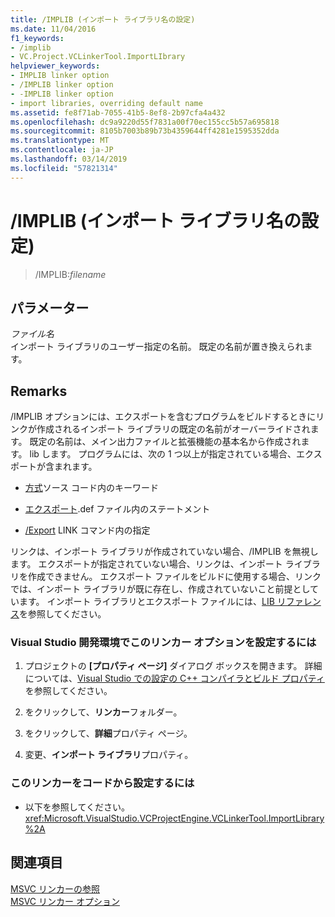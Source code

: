 ```yaml
---
title: /IMPLIB (インポート ライブラリ名の設定)
ms.date: 11/04/2016
f1_keywords:
- /implib
- VC.Project.VCLinkerTool.ImportLIbrary
helpviewer_keywords:
- IMPLIB linker option
- /IMPLIB linker option
- -IMPLIB linker option
- import libraries, overriding default name
ms.assetid: fe8f71ab-7055-41b5-8ef8-2b97cfa4a432
ms.openlocfilehash: dc9a9220d55f7831a00f70ec155cc5b57a695818
ms.sourcegitcommit: 8105b7003b89b73b4359644ff4281e1595352dda
ms.translationtype: MT
ms.contentlocale: ja-JP
ms.lasthandoff: 03/14/2019
ms.locfileid: "57821314"
---
```

# <a name="implib-name-import-library"></a>/IMPLIB (インポート ライブラリ名の設定)

> /IMPLIB:*filename*

## <a name="parameters"></a>パラメーター

*ファイル名*<br/>
インポート ライブラリのユーザー指定の名前。 既定の名前が置き換えられます。

## <a name="remarks"></a>Remarks

/IMPLIB オプションには、エクスポートを含むプログラムをビルドするときにリンクが作成されるインポート ライブラリの既定の名前がオーバーライドされます。 既定の名前は、メイン出力ファイルと拡張機能の基本名から作成されます。 lib します。 プログラムには、次の 1 つ以上が指定されている場合、エクスポートが含まれます。

- [方式](../../cpp/dllexport-dllimport.md)ソース コード内のキーワード

- [エクスポート](exports.md).def ファイル内のステートメント

- [/Export](export-exports-a-function.md) LINK コマンド内の指定

リンクは、インポート ライブラリが作成されていない場合、/IMPLIB を無視します。 エクスポートが指定されていない場合、リンクは、インポート ライブラリを作成できません。 エクスポート ファイルをビルドに使用する場合、リンクでは、インポート ライブラリが既に存在し、作成されていないこと前提としています。 インポート ライブラリとエクスポート ファイルには、[LIB リファレンス](lib-reference.md)を参照してください。

### <a name="to-set-this-linker-option-in-the-visual-studio-development-environment"></a>Visual Studio 開発環境でこのリンカー オプションを設定するには

1. プロジェクトの **[プロパティ ページ]** ダイアログ ボックスを開きます。 詳細については、[Visual Studio での設定の C++ コンパイラとビルド プロパティ](../working-with-project-properties.md)を参照してください。

1. をクリックして、**リンカー**フォルダー。

1. をクリックして、**詳細**プロパティ ページ。

1. 変更、**インポート ライブラリ**プロパティ。

### <a name="to-set-this-linker-option-programmatically"></a>このリンカーをコードから設定するには

- 以下を参照してください。<xref:Microsoft.VisualStudio.VCProjectEngine.VCLinkerTool.ImportLibrary%2A>

## <a name="see-also"></a>関連項目

[MSVC リンカーの参照](linking.md)<br/>
[MSVC リンカー オプション](linker-options.md)
